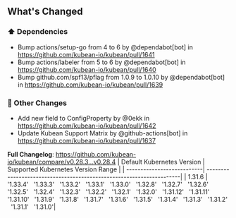 <!-- Release notes generated using configuration in .github/release.yml at v0.28.4 -->

## What's Changed
### ⬆️ Dependencies
* Bump actions/setup-go from 4 to 6 by @dependabot[bot] in https://github.com/kubean-io/kubean/pull/1641
* Bump actions/labeler from 5 to 6 by @dependabot[bot] in https://github.com/kubean-io/kubean/pull/1640
* Bump github.com/spf13/pflag from 1.0.9 to 1.0.10 by @dependabot[bot] in https://github.com/kubean-io/kubean/pull/1639
### 🔨 Other Changes
* Add new field to ConfigProperty by @0ekk in https://github.com/kubean-io/kubean/pull/1642
* Update Kubean Support Matrix by @github-actions[bot] in https://github.com/kubean-io/kubean/pull/1637


**Full Changelog**: https://github.com/kubean-io/kubean/compare/v0.28.3...v0.28.4
| Default Kubernetes Version | Supported Kubernetes Version Range                                   |
| ---------------------------| ---------------------------------------------------------------------|
| 1.31.6                  |  '1.33.4' &nbsp; '1.33.3' &nbsp; '1.33.2' &nbsp; '1.33.1' &nbsp; '1.33.0' &nbsp; '1.32.8' &nbsp; '1.32.7' &nbsp; '1.32.6' &nbsp; '1.32.5' &nbsp; '1.32.4' &nbsp; '1.32.3' &nbsp; '1.32.2' &nbsp; '1.32.1' &nbsp; '1.32.0' &nbsp; '1.31.12' &nbsp; '1.31.11' &nbsp; '1.31.10' &nbsp; '1.31.9' &nbsp; '1.31.8' &nbsp; '1.31.7' &nbsp; '1.31.6' &nbsp; '1.31.5' &nbsp; '1.31.4' &nbsp; '1.31.3' &nbsp; '1.31.2' &nbsp; '1.31.1' &nbsp; '1.31.0'|
